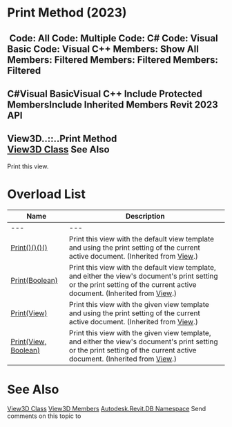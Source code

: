 # Print Method (2023)

﻿
 Code: All Code: Multiple Code: C# Code: Visual Basic Code: Visual C++  Members: Show All Members: Filtered Members: Filtered Members: Filtered   
---  
C#Visual BasicVisual C++
Include Protected MembersInclude Inherited Members
Revit 2023 API  
---  
View3D..::..Print Method   
[View3D Class](d795a238-fc24-1875-e64f-a2bef56ae949.md "View3D Class") See Also  
---  
Print this view.
# Overload List
| Name | Description |
| --- | --- |
| --- | --- | --- |
| [Print()()()()](1ea1e825-8044-7a27-d9b9-ca463443c3b9.md "Print Method") | Print this view with the default view template and using the print setting of the current active document. (Inherited from [View](fb92a4e7-f3a7-ef14-e631-342179b18de9.md "View Class").) |
| [Print(Boolean)](dddea576-5516-5c33-5cd4-a580fe59d1ea.md "Print Method \(Boolean\)") | Print this view with the default view template, and either the view's document's print setting or the print setting of the current active document. (Inherited from [View](fb92a4e7-f3a7-ef14-e631-342179b18de9.md "View Class").) |
| [Print(View)](727d7624-1155-43d6-7e18-b6fa7949e097.md "Print Method \(View\)") | Print this view with the given view template and using the print setting of the current active document. (Inherited from [View](fb92a4e7-f3a7-ef14-e631-342179b18de9.md "View Class").) |
| [Print(View, Boolean)](8531f6cf-5b94-198a-f8ab-0dd488ac4504.md "Print Method \(View, Boolean\)") | Print this view with the given view template, and either the view's document's print setting or the print setting of the current active document. (Inherited from [View](fb92a4e7-f3a7-ef14-e631-342179b18de9.md "View Class").) |

# See Also
[View3D Class](d795a238-fc24-1875-e64f-a2bef56ae949.md "View3D Class")
[View3D Members](0208ce8d-f4fa-a9a3-1c25-9fd5b25ae785.md "View3D Members")
[Autodesk.Revit.DB Namespace](87546ba7-461b-c646-cbb1-2cb8f5bff8b2.md "Autodesk.Revit.DB Namespace")
Send comments on this topic to 